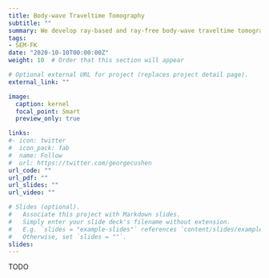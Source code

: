 ```yaml
---
title: Body-wave Traveltime Tomography
subtitle: ""
summary: We develop ray-based and ray-free body-wave traveltime tomography methods to invert isotropic and anisotropic (azimuthal/radial anisotropy) velocities.
tags:
- SEM-FK
date: "2020-10-10T00:00:00Z"
weight: 10  # Order that this section will appear

# Optional external URL for project (replaces project detail page).
external_link: ""

image:
  caption: kernel
  focal_point: Smart
  preview_only: true

links:
#- icon: twitter
#  icon_pack: fab
#  name: Follow
#  url: https://twitter.com/georgecushen
url_code: ""
url_pdf: ""
url_slides: ""
url_video: ""

# Slides (optional).
#   Associate this project with Markdown slides.
#   Simply enter your slide deck's filename without extension.
#   E.g. `slides = "example-slides"` references `content/slides/example-slides.md`.
#   Otherwise, set `slides = ""`.
slides:
---
```


TODO
